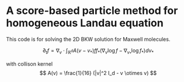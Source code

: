 # A score-based particle method for homogeneous Landau equation

This code is for solving the 2D BKW solution for Maxwell molecules.

$$
\partial_t f = \nabla_v \cdot \int_{\mathbb{R}^d} A(v-v_* ) f f_* (\nabla_v \log f - \nabla_{v_* } \log f_* ) dv_*
$$

with collison kernel
$$
A(v) = \frac{1}{16} (|v|^2 I_d - v \otimes v)
$$
